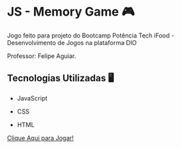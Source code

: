  # JS - Memory Game 🎮
 
 Jogo feito para projeto do Bootcamp Potência Tech iFood - Desenvolvimento de Jogos na plataforma DIO 
 
 Professor: Felipe Aguiar.
 
 
## Tecnologias Utilizadas 🖥️

- JavaScript

- CSS

- HTML
 
 [Clique Aqui para Jogar!](https://devluckhenry.github.io/JS-memory-game/)









